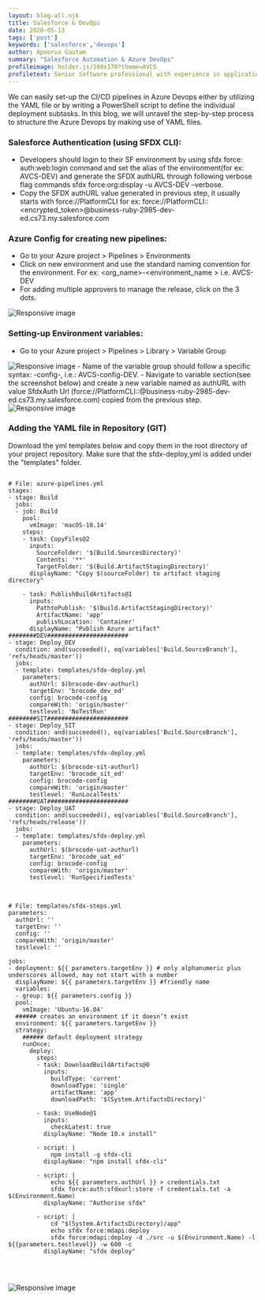 ```yaml
---
layout: blog-all.njk
title: Salesforce & DevOps
date: 2020-05-13
tags: ['post']
keywords: ['salesforce','devops']
author: Apoorva Gautam
summary: "Salesforce Automation & Azure DevOps"
profileimage: holder.js/160x170?theme=AVCS 
profiletext: Senior Software professional with experience in application and web services development. Highly motivated and result oriented professional with excellent skill-set spanning Decision making, Analytical and Problem Solving. Successfully led teams of varying compositions aided by strong Interpersonal and Communication skills. Solid experience in requirement analysis, software design and development of software in multiple technologies.  
---
```


We can easily set-up the CI/CD pipelines in Azure Devops either by utilizing the YAML file or by writing a
PowerShell script to define the individual deployment subtasks.
In this blog, we will unravel the step-by-step process to structure the Azure Devops by making use of YAML
files.

### Salesforce Authentication (using SFDX CLI):
-  Developers should login to their SF environment by using sfdx force: auth:web:login command and
set the alias of the environment(for ex: AVCS-DEV) and generate the SFDX authURL through following
verbose flag commands sfdx force:org:display -u AVCS-DEV –verbose.
-  Copy the SFDX authURL value generated in previous step, it usually starts with force://PlatformCLI for
ex: force://PlatformCLI::<encrypted_token>@business-ruby-2985-dev-ed.cs73.my.salesforce.com

### Azure Config for creating new pipelines:
- Go to your Azure project > Pipelines > Environments
-  Click on new environment and use the standard naming convention for the environment. For ex: <org_name>-<environment_name > i.e. AVCS-DEV
-  For adding multiple approvers to manage the release, click on the 3 dots.
<img src="/img/blog/5/1.jpg" style="max-height: 300px; float: center;" class="img-fluid" alt="Responsive image">

### Setting-up Environment variables:
- Go to your Azure project > Pipelines > Library > Variable Group
<img src="/img/blog/5/2.jpg" style="max-height: 300px; float: center;" class="img-fluid" alt="Responsive image">
- Name of the variable group should follow a specific syntax: <org_name>-config-<environment_name>, i.e.: AVCS-config-DEV.
- Navigate to variable section(see the screenshot below) and create a new variable named as authURL
with value SfdxAuth Url (force://PlatformCLI::<encrypted_token>@business-ruby-2985-dev-
ed.cs73.my.salesforce.com) copied from the previous step.
<img src="/img/blog/5/3.jpg" style="max-height: 300px; float: center;" class="img-fluid" alt="Responsive image">

### Adding the YAML file in Repository (GIT)
Download the yml templates below and copy them in the root directory of your project repository. Make sure
that the sfdx-deploy,yml is added under the "templates" folder.

<pre class="line-numbers">
<code class="language-yml">
# File: azure-pipelines.yml
stages:
- stage: Build
  jobs:
  - job: Build
    pool:
      vmImage: 'macOS-10.14'
    steps:
    - task: CopyFiles@2
      inputs:
        SourceFolder: '$(Build.SourcesDirectory)'
        Contents: '**'
        TargetFolder: '$(Build.ArtifactStagingDirectory)'
      displayName: "Copy $(sourceFolder) to artifact staging directory"
    
    - task: PublishBuildArtifacts@1
      inputs:
        PathtoPublish: '$(Build.ArtifactStagingDirectory)'
        ArtifactName: 'app'
        publishLocation: 'Container'
      displayName: "Publish Azure artifact"
########DEV#######################
- stage: Deploy_DEV
  condition: and(succeeded(), eq(variables['Build.SourceBranch'], 'refs/heads/master'))
  jobs:
  - template: templates/sfdx-deploy.yml 
    parameters:
      authUrl: $(brocode-dev-authurl) 
      targetEnv: 'brocode_dev_ed'
      config: brocode-config
      compareWith: 'origin/master'
      testlevel: 'NoTestRun'
########SIT#######################
- stage: Deploy_SIT
  condition: and(succeeded(), eq(variables['Build.SourceBranch'], 'refs/heads/master'))
  jobs:
  - template: templates/sfdx-deploy.yml  
    parameters:
      authUrl: $(brocode-sit-authurl) 
      targetEnv: 'brocode_sit_ed'
      config: brocode-config
      compareWith: 'origin/master'
      testlevel: 'RunLocalTests'
########UAT#######################
- stage: Deploy_UAT
  condition: and(succeeded(), eq(variables['Build.SourceBranch'], 'refs/heads/release'))
  jobs:
  - template: templates/sfdx-deploy.yml  
    parameters:
      authUrl: $(brocode-uat-authurl) 
      targetEnv: 'brocode_uat_ed'
      config: brocode-config
      compareWith: 'origin/master'
      testlevel: 'RunSpecifiedTests'
</code>
</pre>


<pre class="line-numbers">
<code class="language-yml">
# File: templates/sfdx-steps.yml
parameters: 
  authUrl: ''
  targetEnv: ''
  config: ''
  compareWith: 'origin/master'
  testlevel: ''

jobs:
- deployment: ${{ parameters.targetEnv }} # only alphanumeric plus underscores allowed, may not start with a number
  displayName: ${{ parameters.targetEnv }} #friendly name
  variables:
  - group: ${{ parameters.config }}
  pool:
    vmImage: 'Ubuntu-16.04'
  ###### creates an environment if it doesn’t exist
  environment: ${{ parameters.targetEnv }}
  strategy:
    ###### default deployment strategy
    runOnce:
      deploy:
        steps:
        - task: DownloadBuildArtifacts@0
          inputs:
            buildType: 'current'
            downloadType: 'single'
            artifactName: 'app'
            downloadPath: '$(System.ArtifactsDirectory)'

        - task: UseNode@1
          inputs:
            checkLatest: true
          displayName: "Node 10.x install"

        - script: |
            npm install -g sfdx-cli
          displayName: "npm install sfdx-cli"

        - script: |
            echo ${{ parameters.authUrl }} > credentials.txt
            sfdx force:auth:sfdxurl:store -f credentials.txt -a $(Environment.Name)
          displayName: "Authorise sfdx"
        
        - script: |
            cd "$(System.ArtifactsDirectory)/app"
            echo sfdx force:mdapi:deploy 
            sfdx force:mdapi:deploy -d ./src -u $(Environment.Name) -l ${{parameters.testlevel}} -w 600 -c
          displayName: "sfdx deploy"


</code>
</pre>
<img src="/img/blog/5/3.jpg" style="max-height: 300px; float: center;" class="img-fluid" alt="Responsive image">
